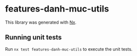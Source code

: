 # features-danh-muc-utils

This library was generated with [Nx](https://nx.dev).

## Running unit tests

Run `nx test features-danh-muc-utils` to execute the unit tests.
